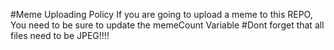 #Meme Uploading Policy
If you are going to upload a meme to this REPO, You need to be sure to update the memeCount Variable
#Dont forget that all files need to be JPEG!!!!
